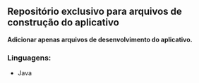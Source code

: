 ## Repositório exclusivo para arquivos de construção do **aplicativo** 

**Adicionar apenas arquivos de desenvolvimento do aplicativo.**

### Linguagens:
<ul>
<li>
Java
</li>
</ul>
